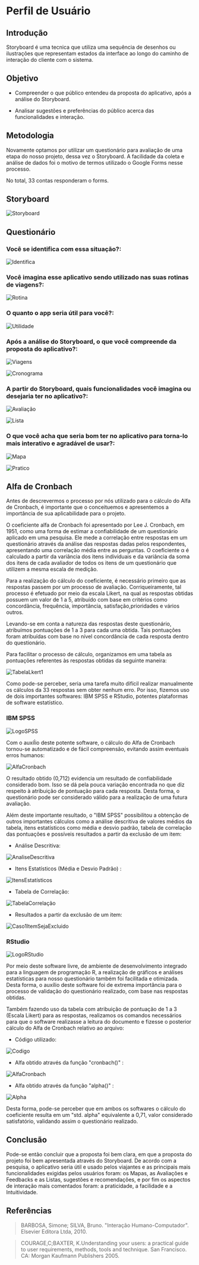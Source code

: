 # Perfil de Usuário

## Introdução

Storyboard é uma tecnica que utiliza uma sequência de desenhos ou ilustrações que representam estados da interface ao longo do caminho de interação do cliente com o sistema.

## Objetivo

- Compreender o que público entendeu da proposta do aplicativo, após a análise do Storyboard.

- Analisar sugestões e preferências do público acerca das funcionalidades e interação.

## Metodologia

Novamente optamos por utilizar um questionário para avaliação de uma etapa do nosso projeto, dessa vez o Storyboard. A facilidade da coleta e análise de dados foi o motivo de termos utilizado o Google Forms nesse processo.

No total, 33 contas responderam o forms.

## Storyboard

![Storyboard](./assets/storyboard/Storyboard.png)

## Questionário

### Você se identifica com essa situação?:

![Identifica](./assets/storyboard/identifica.jpeg)

### Você imagina esse aplicativo sendo utilizado nas suas rotinas de viagens?:

![Rotina](./assets/storyboard/rotina.jpeg)

### O quanto o app seria útil para você?:

![Utilidade](./assets/storyboard/utilidade.jpeg)

### Após a análise do Storyboard, o que você compreende da proposta do aplicativo?:

![Viagens](./assets/storyboard/viagens.jpeg)

![Cronograma](./assets/storyboard/cronograma.jpeg)

### A partir do Storyboard, quais funcionalidades você imagina ou desejaria ter no aplicativo?:

![Avaliação](./assets/storyboard/avaliação.jpeg)

![Lista](./assets/storyboard/lista.jpeg)

### O que você acha que seria bom ter no aplicativo para torna-lo mais interativo e agradável de usar?:

![Mapa](./assets/storyboard/mapa.jpeg)

![Pratico](./assets/storyboard/pratico.jpeg)

## Alfa de Cronbach

Antes de descrevermos o processo por nós utilizado para o cálculo do Alfa de Cronbach, é importante que o conceituemos  e apresentemos a importância de sua aplicabilidade para o projeto. 

O coeficiente alfa de Cronbach foi apresentado por Lee J. Cronbach, em 1951, como uma forma de estimar a confiabilidade de um questionário aplicado em uma pesquisa. Ele mede a correlação entre respostas em um questionário através da análise das respostas dadas pelos respondentes, apresentando uma correlação média entre as perguntas. O coeficiente α é calculado a partir da variância dos itens individuais e da variância da soma dos itens de cada avaliador de todos os itens de um questionário que utilizem a mesma escala de medição.

Para a realização do cálculo do coeficiente, é necessário primeiro que as respostas passem por um processo de avaliação. Corriqueiramente, tal processo é efetuado por meio da escala Likert, na qual as respostas obtidas possuem um valor de 1 a 5, atribuído com base em critérios como concordância, frequência, importância, satisfação,prioridades e vários outros.

Levando-se em conta a natureza das respostas deste questionário, atribuímos pontuações de 1 a 3 para cada uma obtida. Tais pontuações foram atribuídas com base no nível concordância de cada resposta dentro do questionário.

Para facilitar o processo de cálculo, organizamos em uma tabela as pontuações referentes às respostas obtidas da seguinte maneira: 

![TabelaLkert1](./assets/AlfaCronbachStoryboard/TabelaLikertStoryboard.PNG)

Como pode-se perceber, seria uma tarefa muito difícil realizar manualmente os cálculos da 33 respostas sem obter nenhum erro. Por isso, fizemos uso de dois importantes softwares: IBM SPSS e RStudio, potentes plataformas de software estatístico.

### IBM SPSS
![LogoSPSS](./assets/AlfaCronbachPerfilUser/logoSPSS.PNG)

Com o auxíĺio deste potente software, o cálculo do Alfa de Cronbach tornou-se automatizado e de fácil compreensão, evitando assim eventuais erros humanos:

![AlfaCronbach](./assets/AlfaCronbachStoryboard/AlfaStoryboard.PNG)

O resultado obtido (0,712) evidencia um resultado de confiabilidade considerado bom. Isso se dá pela pouca variação encontrada no que diz respeito à atribuição de pontuação para cada resposta. Desta forma, o questionário pode ser considerado válido para a realização de uma futura avaliação.

Além deste importante resultado, o "IBM SPSS" possibilitou a obtenção de outros importantes cálculos como a análise descritiva de valores médios da tabela, itens estatísticos como média e desvio padrão, tabela de correlação das pontuações e possíveis resultados a partir da exclusão de um item:

* Análise Descritiva:

![AnaliseDescritiva](./assets/AlfaCronbachStoryboard/AnaliseDescritiva.PNG)

* Itens Estatísticos (Média e Desvio Padrão) :

![ItensEstatísticos](./assets/AlfaCronbachStoryboard/ItensEstatisticosMediaDP.PNG)

* Tabela de Correlação:

![TabelaCorrelação](./assets/AlfaCronbachStoryboard/TabelaCorrelacaoItens.PNG)

* Resultados a partir da exclusão de um item:

![Caso1ItemSejaExcluido](./assets/AlfaCronbachStoryboard/CasoExcluaAlgumaColuna.PNG)


### RStudio
![LogoRStudio](./assets/AlfaCronbachStoryboard/RStudioLogo.png)

Por meio deste software livre, de ambiente de desenvolvimento integrado para a linguagem de programação R, a realização de gráficos e análises estatísticas para nosso questionário também foi facilitada e otimizada. Desta forma, o auxílio deste software foi de extrema importância para o processo de validação do questionário realizado, com base nas respostas obtidas.

Também fazendo uso da tabela com atribuição de pontuação de 1 a 3 (Escala Likert) para as respostas, realizamos os comandos necessários para que o software realizasse a leitura do documento e fizesse o posterior cálculo do Alfa de Cronbach relativo ao arquivo: 

* Código utilizado:

![Codigo](./assets/AlfaCronbachStoryboard/CodigoAlfaStoryboard.PNG)

* Alfa obtido através da função "cronbach()" :

![AlfaCronbach](./assets/AlfaCronbachStoryboard/Cronbach.PNG)

* Alfa obtido através da função "alpha()" :

![Alpha](./assets/AlfaCronbachStoryboard/AlfaStory.PNG)

Desta forma, pode-se perceber que em ambos os softwares o cálculo do coeficiente resulta em um "std. alpha" equivalente a 0,71, valor considerado satisfatório, validando assim o questionário realizado.

## Conclusão

Pode-se então concluir que a proposta foi bem clara, em que a proposta do projeto foi bem apresentada através do Storyboard. De acordo com a pesquisa, o aplicativo seria útil e usado pelos viajantes e as principais mais funcionalidades exigidas pelos usuários foram: os Mapas, as Avaliações e Feedbacks e as Listas, sugestões e recomendações, e por fim os aspectos de interação mais comentados foram: a praticidade, a facilidade e a Intuitividade.

## Referências

> BARBOSA, Simone; SILVA, Bruno. "Interação Humano-Computador". Elsevier Editora Ltda, 2010.

> COURAGE,C;BAXTER, K.Understanding your users: a practical guide to user requirements, methods, tools and technique. San Francisco. CA: Morgan Kaufmann Publishers 2005.
